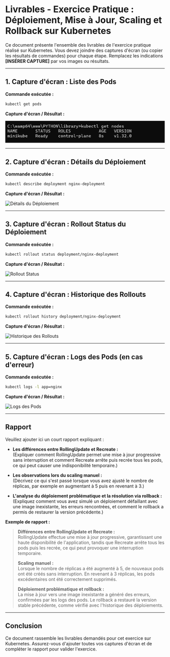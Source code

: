 # Livrables - Exercice Pratique : Déploiement, Mise à Jour, Scaling et Rollback sur Kubernetes

Ce document présente l'ensemble des livrables de l'exercice pratique réalisé sur Kubernetes. Vous devez joindre des captures d'écran (ou copier les résultats de commandes) pour chaque étape. Remplacez les indications **[INSÉRER CAPTURE]** par vos images ou résultats.

---

## 1. Capture d'écran : Liste des Pods

**Commande exécutée :**
```bash
kubectl get pods
```

**Capture d'écran / Résultat :**

![img.png](img.png)

---

## 2. Capture d'écran : Détails du Déploiement

**Commande exécutée :**
```bash
kubectl describe deployment nginx-deployment
```

**Capture d'écran / Résultat :**

![Détails du Déploiement](./captures/kubectl-describe-deployment.png)
<!-- Remplacez le chemin par l'emplacement réel de votre capture -->

---

## 3. Capture d'écran : Rollout Status du Déploiement

**Commande exécutée :**
```bash
kubectl rollout status deployment/nginx-deployment
```

**Capture d'écran / Résultat :**

![Rollout Status](./captures/kubectl-rollout-status.png)
<!-- Remplacez le chemin par l'emplacement réel de votre capture -->

---

## 4. Capture d'écran : Historique des Rollouts

**Commande exécutée :**
```bash
kubectl rollout history deployment/nginx-deployment
```

**Capture d'écran / Résultat :**

![Historique des Rollouts](./captures/kubectl-rollout-history.png)
<!-- Remplacez le chemin par l'emplacement réel de votre capture -->

---

## 5. Capture d'écran : Logs des Pods (en cas d'erreur)

**Commande exécutée :**
```bash
kubectl logs -l app=nginx
```

**Capture d'écran / Résultat :**

![Logs des Pods](./captures/kubectl-logs.png)
<!-- Remplacez le chemin par l'emplacement réel de votre capture -->

---

## Rapport

Veuillez ajouter ici un court rapport expliquant :

- **Les différences entre RollingUpdate et Recreate :**  
  (Expliquer comment RollingUpdate permet une mise à jour progressive sans interruption et comment Recreate arrête puis recrée tous les pods, ce qui peut causer une indisponibilité temporaire.)

- **Les observations lors du scaling manuel :**  
  (Décrivez ce qui s'est passé lorsque vous avez ajusté le nombre de réplicas, par exemple en augmentant à 5 puis en revenant à 3.)

- **L'analyse du déploiement problématique et la résolution via rollback :**  
  (Expliquez comment vous avez simulé un déploiement défaillant avec une image inexistante, les erreurs rencontrées, et comment le rollback a permis de restaurer la version précédente.)

**Exemple de rapport :**

> **Différences entre RollingUpdate et Recreate :**  
> RollingUpdate effectue une mise à jour progressive, garantissant une haute disponibilité de l'application, tandis que Recreate arrête tous les pods puis les recrée, ce qui peut provoquer une interruption temporaire.
>
> **Scaling manuel :**  
> Lorsque le nombre de réplicas a été augmenté à 5, de nouveaux pods ont été créés sans interruption. En revenant à 3 réplicas, les pods excédentaires ont été correctement supprimés.
>
> **Déploiement problématique et rollback :**  
> La mise à jour vers une image inexistante a généré des erreurs, confirmées par les logs des pods. Le rollback a restauré la version stable précédente, comme vérifié avec l'historique des déploiements.

---

## Conclusion

Ce document rassemble les livrables demandés pour cet exercice sur Kubernetes. Assurez-vous d'ajouter toutes vos captures d'écran et de compléter le rapport pour valider l'exercice.

